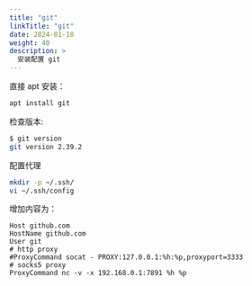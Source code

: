```yaml
---
title: "git"
linkTitle: "git"
date: 2024-01-18
weight: 40
description: >
  安装配置 git
---
```


直接 apt 安装：

```bash
apt install git
```

检查版本:

```bash
$ git version
git version 2.39.2
```

配置代理

```bash
mkdir -p ~/.ssh/
vi ~/.ssh/config
```

增加内容为：

```properties
Host github.com
HostName github.com
User git
# http proxy
#ProxyCommand socat - PROXY:127.0.0.1:%h:%p,proxyport=3333
# socks5 proxy
ProxyCommand nc -v -x 192.168.0.1:7891 %h %p
```